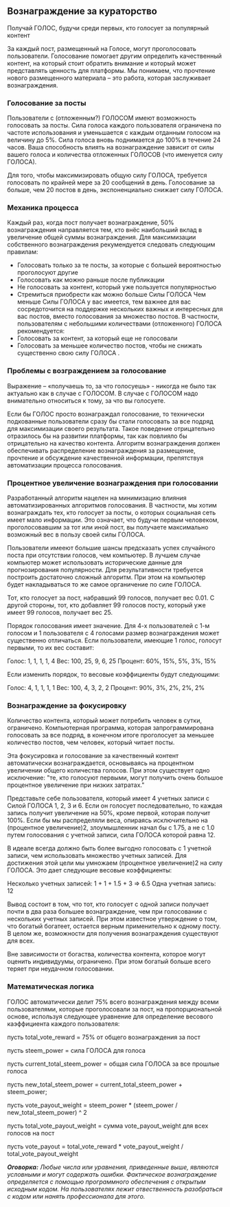 ## Вознаграждение за кураторство

Получай ГОЛОС, будучи среди первых, кто голосует за популярный контент

За каждый пост, размещенный на Голосе, могут проголосовать пользователи. Голосование помогает другим определить качественный контент, на который стоит обратить внимание и который может представлять ценность для платформы. Мы понимаем, что прочтение нового размещенного материала – это работа, которая заслуживает вознаграждения.

### Голосование за посты

Пользователи с (отложенным?) ГОЛОСОМ имеют возможность голосовать за посты. Сила голоса каждого пользователя ограничена по частоте использования и уменьшается с каждым отданным голосом на величину до 5%. Сила голоса вновь поднимается до 100% в течение 24 часов. Ваша способность влиять на вознаграждение зависит от силы вашего голоса и количества отложенных ГОЛОСОВ (что именуется  силу ГОЛОСА).

Для того, чтобы максимизировать общую силу ГОЛОСА, требуется голосовать по крайней мере за 20 сообщений в день. Голосование за больше, чем 20 постов в день, экспоненциально снижает силу ГОЛОСА.

### Механика процесса

Каждый раз, когда пост получает вознаграждение, 50% вознаграждения направляется тем, кто внёс наибольший вклад в увеличение общей суммы вознаграждения. Для максимизации собственного вознаграждения рекумендуется следовать следующим правилам:

- Голосовать только за те посты, за которые с большей вероятностью проголосуют другие
- Голосовать как можно раньше после публикации
- Не голосовать за контент, который уже пользуется популярностью
- Стремиться приобрести как можно больше Силы ГОЛОСА
Чем меньше Силы ГОЛОСА у вас имеется, тем важнее для вас сосредоточится на поддержке нескольких важных и интересных для вас постов, вместо голосования за множество постов. В частности, пользователям с небольшими количествами (отложенного) ГОЛОСА рекомендуется:
- Голосовать за контент, за который еще не голосовали
- Голосовать за меньшее количество постов, чтобы не снижать существенно свою силу ГОЛОСА .

### Проблемы с возграждением за голосование

Выражение – «получаешь то, за что голосуешь» - никогда не было так актуально как в случае с ГОЛОСОМ. В случае с ГОЛОСОМ надо внимательно относиться к тому, за что вы голосуете. 

Если бы ГОЛОС просто вознаграждал голосование, то технически подкованные пользователи сразу бы стали голосовать за все подряд для максимизации своего результата. Такое поведение отрицательно отразилось бы на развитии платформы, так как повлияло бы отрицательно на качество контента. Алгоритм вознаграждения должен обеспечивать распределение вознаграждения за размещение, прочтение и обсуждение качественной информации, препятствуя автоматизации процесса голосования.

### Процентное увеличение вознаграждения при голосовании

Разработанный алгоритм нацелен на минимизацию влияния автоматизированных алгоритмов голосования. В частности, мы хотим вознаграждать тех, кто голосует за посты, о которых социальная сеть имеет мало информации. Это означает, что будучи первым человеком, проголосовавшим за тот или иной пост, вы получаете максимально возможный вес в пользу своей силы ГОЛОСА.

Пользователи имееют большие шансы предсказать успех случайного поста при отсутствии голосов, чем компьютер. В лучшем случае компьютер может использовать исторические данные для прогнозирования популярности. Для результативности требуется построить достаточно сложный алгоритм. При этом на компьютер будет накладываться то же самое органичение по силе ГОЛОСА.

Тот, кто голосует за пост, набравший 99 голосов, получает вес 0.01. С другой стороны, тот, кто добавляет 99 голосов посту, который уже имеет 99 голосов, получает вес 25.

Порядок голосования имеет значение. Для 4-х пользователей с 1-м голосом и 1 пользователя с 4 голосами размер вознаграждения может существенно отличаться. Если пользователи, имеющие 1 голос, голосут первыми, то их вес составит:

Голос: 1, 1, 1, 1, 4
Вес: 100, 25, 9, 6, 25
Процент: 60%, 15%, 5%, 3%, 15%

Если изменить порядок, то весовые коэффициенты будут следующими:

Голос: 4, 1, 1, 1, 1
Вес: 100, 4, 3, 2, 2
Процент: 90%, 3%, 2%, 2%, 2%

### Вознаграждение за фокусировку

Количество контента, который может потребить человек в сутки, ограничено. Компьютерная программа, которая запрограммирована голосовать за все подряд, в конечном итоге проголосует за меньшее количество постов, чем человек, который читает посты. 

Эта фокусировка и голосование за качественный контент автоматически вознаграждается, основываясь на процентном увеличении общего количества голосов. При этом существует одно исключение: 
"те, кто голосуют первыми, могут получить очень большое процентное увеличение при низких затратах."

Представьте себе пользователя, который имеет 4 учетных записи с Силой ГОЛОСА 1, 2, 3 и 6. Если он голосует последовательно, то каждая запись получит увеличение на 50%, кроме первой, которая получит 100%. Если бы мы распределяли веса, опираясь исключительно на (процентное увеличение)2, злоумышленник начал бы с 1.75, а не с 1.0 путем голосования с учетной записи, сила ГОЛОСА которой равна 12.

В идеале всегда должно быть более выгодно голосовать с 1 учетной записи, чем использовать множество учетных записей. Для достижения этой цели мы умножаем (процентное увеличение)2 на силу ГОЛОСА. Это дает следующие весовые коэффициенты:

Несколько учетных записей: 1 + 1 + 1.5 + 3 => 6.5
Одна учетная запись: 12

Вывод состоит в том, что тот, кто голосует с одной записи получает почти в два раза большее вознаграждение, чем при голосовании с нескольких учетных записей. При этом известное утверждение о том, что богатый богатеет, остается верным применительно к одному посту. В целом же, возможности для получения вознаграждения существуют для всех. 

Вне зависимости от богаства, количества контента, которое могут оценить индивидуумы, ограничено. При этом богатый больше всего теряет при неудачном голосовании.

### Математическая логика

ГОЛОС автоматически делит 75% всего вознаграждения между всеми пользователями, которые проголосовали за пост, на пропорциональной основе, используя следующее уравнение для определение весового каэффициента каждого пользователя:

пусть total_vote_reward = 75% от общего вознаграждения за пост

пусть steem_power = сила ГОЛОСА для голоса

пусть current_total_steem_power = общая сила ГОЛОСА за все прошлые голоса

пусть new_total_steem_power = current_total_steem_power + steem_power;

пусть vote_payout_weight = steem_power * (steem_power / new_total_steem_power) ^ 2

пусть total_vote_payout_weight = сумма vote_payout_weight для всех голосов на пост

пусть vote_payout = total_vote_reward * vote_payout_weight / total_vote_payout_weight

_**Оговорка:**_
_Любые числа или уравнения, приведенные выше, являются условными и могут содержать ошибки. Фактическое вознаграждение определяется с помощью программного обеспечения с открытым исходным кодом. На пользователях лежит отвественность разобраться с кодом или нанять профессионала для этого._
